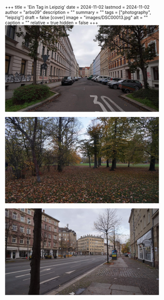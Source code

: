 +++
title = 'Ein Tag in Leipzig'
date = 2024-11-02
lastmod = 2024-11-02
author = "arbs09"
description = ""
summary = ""
tags = ["photography", "leipzig"]
draft = false
[cover]
image = "images/DSC00013.jpg"
alt = ""
caption = ""
relative = true
hidden = false
+++
![](images/DSC00016.jpg)

![](images/DSC00022.jpg)

![](images/DSC00013.jpg)